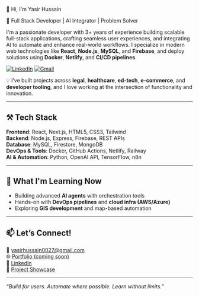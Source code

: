 👋 Hi, I'm Yasir Hussain

🚀 Full Stack Developer | AI Integrator | Problem Solver

I'm a passionate developer with 3+ years of experience building scalable full-stack applications, crafting seamless user experiences, and integrating AI to automate and enhance real-world workflows. I specialize in modern web technologies like **React**, **Node.js**, **MySQL**, and **Firebase**, and deploy solutions using **Docker**, **Netlify**, and **CI/CD pipelines**.

[![LinkedIn](https://img.shields.io/badge/LinkedIn-blue?style=flat&logo=linkedin)](https://www.linkedin.com/in/yasirhussain027/)
[![Gmail](https://img.shields.io/badge/Gmail-red?style=flat&logo=gmail&logoColor=white)](mailto:yasirhussain0027@gmail.com)

💡 I’ve built projects across **legal**, **healthcare**, **ed-tech**, **e-commerce**, and **developer tooling**, and I love working at the intersection of functionality and innovation.

---

## ⚒️ Tech Stack
**Frontend**: React, Next.js, HTML5, CSS3, Tailwind  
**Backend**: Node.js, Express, Firebase, REST APIs  
**Database**: MySQL, Firestore, MongoDB  
**DevOps & Tools**: Docker, GitHub Actions, Netlify, Railway  
**AI & Automation**: Python, OpenAI API, TensorFlow, n8n

---

## 🌱 What I'm Learning Now
- Building advanced **AI agents** with orchestration tools  
- Hands-on with **DevOps pipelines** and **cloud infra (AWS/Azure)**  
- Exploring **GIS development** and map-based automation  

---

## 📫 Let’s Connect!
📧 yasirhussain0027@gmail.com  
🌐 [Portfolio (coming soon)]()  
🔗 [LinkedIn](https://www.linkedin.com/in/yasirhussain027/)  
🧠 [Project Showcase](https://github.com/yasirhussain027?tab=repositories)

---

*“Build for users. Automate where possible. Learn without limits.”*
